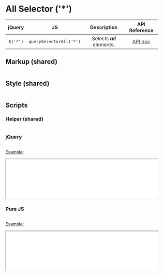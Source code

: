 # All Selector ('*')

| jQuery | JS | Description | API Reference |
|:--:|:--:|:--:|:--:|
| `$('*')` | `querySelectorAll('*')` | Selects **_all_** elements. | [API doc](https://api.jquery.com/all-selector/) |

## Markup (shared)

```html:example.html
```

## Style (shared)

```css:src/style.css
```

## Scripts

### Helper (shared)

```js:src/main.js
```

### jQuery

```js:src/jquery.js
```

[Example](example.html?jquery):

<iframe width="100%" height="130" src="example.html?jquery"></iframe>

### Pure JS

```js:src/pure.js
```

[Example](example.html?pure):

<iframe width="100%" height="130" src="example.html?pure"></iframe>
